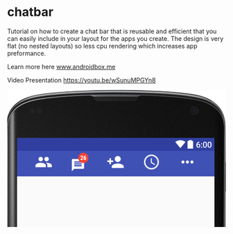 # chatbar
Tutorial on how to create a chat bar that is reusable and efficient that you can easily include in your layout for the apps you create. The design is very flat (no nested layouts) so less cpu rendering which increases app preformance.

Learn more here www.androidbox.me

Video Presentation https://youtu.be/wSunuMPGYn8

![alt text](https://github.com/steve1rm/chatbar/blob/master/completedChatBar.png "Chat bar with unread message counter")

